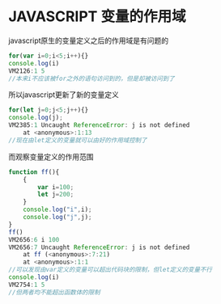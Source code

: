# JAVASCRIPT 变量的作用域 

javascript原生的变量定义之后的作用域是有问题的

```javascript
for(var i=0;i<5;i++){}
console.log(i)
VM2126:1 5
//本来i不应该被for之外的语句访问到的，但是却被访问到了
```

所以javascript更新了新的变量定义

```javascript
for(let j=0;j<5;j++){}
console.log(j);
VM2385:1 Uncaught ReferenceError: j is not defined
    at <anonymous>:1:13
//现在由let定义的变量就可以由好的作用域控制了
```

而观察变量定义的作用范围

```javascript
function ff(){
    {
        var i=100;
        let j=200;        
    }
    console.log("i",i);
    console.log("j",j);
}
ff()
VM2656:6 i 100
VM2656:7 Uncaught ReferenceError: j is not defined
    at ff (<anonymous>:7:21)
    at <anonymous>:1:1
//可以发现由var定义的变量可以超出代码块的限制，但let定义的变量不行
console.log(i)
VM2754:1 5
//但两者均不能超出函数体的限制
```

